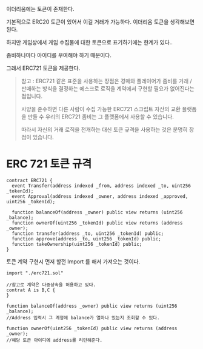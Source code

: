 이더리움에는 토큰이 존재한다.

기본적으로 ERC20 토큰이 있어서 이걸 거래가 가능하다. 이더리움 토큰을 생각해보면 된다.

하지만 게임상에서 게임 수집물에 대한 토큰으로 표기하기에는 한계가 있다..

좀비하나마다 아이디를 부여해야 하기 때문이다.

그래서 ERC721 토큰을 제공한다.

> 참고 : ERC721 같은 표준을 사용하는 장점은 경매와 플레이어가 좀비를 거래 / 판매하는 방식을 결정하는 에스크로 로직을 계약에서 구현할 필요가 없어진다는 점입니다.
>
> 사양을 준수하면 다른 사람이 수집 가능한 ERC721 스크립트 자산의 교환 플랫폼을 만들 수 우리의 ERC721 좀비는 그 플랫폼에서 사용할 수 있습니다.
>
> 따라서 자신의 거래 로직을 전개하는 대신 토큰 규격을 사용하는 것은 분명히 장점이 있습니다.

# ERC 721 토큰 규격

```
contract ERC721 {
  event Transfer(address indexed _from, address indexed _to, uint256 _tokenId);
  event Approval(address indexed _owner, address indexed _approved, uint256 _tokenId);

  function balanceOf(address _owner) public view returns (uint256 _balance);
  function ownerOf(uint256 _tokenId) public view returns (address _owner);
  function transfer(address _to, uint256 _tokenId) public;
  function approve(address _to, uint256 _tokenId) public;
  function takeOwnership(uint256 _tokenId) public;
}
```

토큰 계약 구현시 먼저 할껀 Import 를 해서 가져오는 것이다.

```
import "./erc721.sol"

//참고로 계약은 다중상속을 허용하고 있다. 
contrat A is B,C {
}
```

```
function balanceOf(address _owner) public view returns (uint256 _balance);
//Address 입력시 그 계정에 balance가 얼마나 있는지 조회할 수 있다.
```

```
function ownerOf(uint256 _tokenId) public view returns (address _owner);
//해당 토큰 아이디에 address를 리턴해준다.
```



